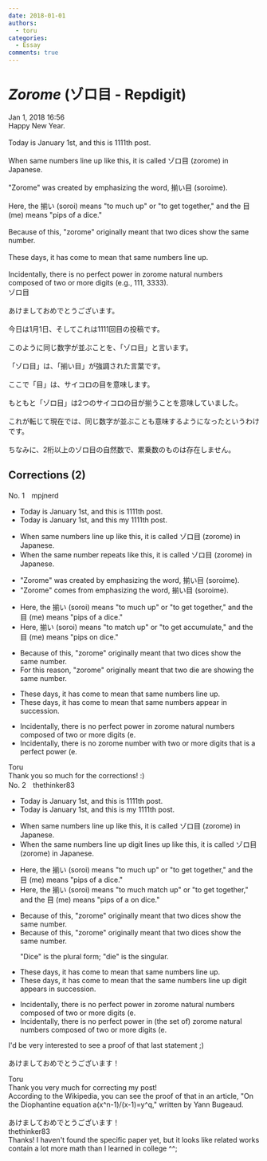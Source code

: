 ```yaml
---
date: 2018-01-01
authors:
  - toru
categories:
  - Essay
comments: true
---
```


# <strong><em>Zorome</strong></em> (ゾロ目 - Repdigit) 
<div class="date">Jan 1, 2018 16:56</div>
<div id="post"><div id="body_show_ori">
Happy New Year.<br/><br/>Today is January 1st, and this is 1111th post. <br/><br/>When same numbers line up like this, it is called ゾロ目 (zorome) in Japanese.<br/><br/>"Zorome" was created by emphasizing the word, 揃い目 (soroime).<br/><br/>Here, the 揃い (soroi) means "to much up" or "to get together," and the 目 (me) means "pips of a dice."<br/><br/>Because of this, "zorome" originally meant that two dices show the same number.<br/><br/>These days, it has come to mean that same numbers line up.<br/><br/>Incidentally, there is no perfect power in zorome natural numbers composed of two or more digits (e.g., 111, 3333).
</div></div>

<!-- more -->

<div id="post_ja"><div id="body_show_mo">
ゾロ目<br/><br/>あけましておめでとうございます。<br/><br/>今日は1月1日、そしてこれは1111回目の投稿です。<br/><br/>このように同じ数字が並ぶことを、「ゾロ目」と言います。<br/><br/>「ゾロ目」は、「揃い目」が強調された言葉です。<br/><br/>ここで「目」は、サイコロの目を意味します。<br/><br/>もともと「ゾロ目」は2つのサイコロの目が揃うことを意味していました。<br/><br/>これが転じて現在では、同じ数字が並ぶことも意味するようになったというわけです。<br/><br/>ちなみに、2桁以上のゾロ目の自然数で、累乗数のものは存在しません。
</div></div>

## Corrections (2)
<div id="block"><div class="first_name"> No. 1　<span class="just_name">mpjnerd</span></div><div id="block2">
<ul class="correction_field">
<li class="incorrect">Today is January 1st, and this is 1111th post.</li>
<li class="corrected correct">
Today is January 1st, and this my 1111th post.
</li>
</ul>
<ul class="correction_field">
<li class="incorrect">When same numbers line up like this, it is called ゾロ目 (zorome) in Japanese.</li>
<li class="corrected correct">
When the same number repeats like this, it is called ゾロ目 (zorome) in Japanese.
</li>
</ul>
<ul class="correction_field">
<li class="incorrect">"Zorome" was created by emphasizing the word, 揃い目 (soroime).</li>
<li class="corrected correct">
"Zorome" comes from emphasizing the word, 揃い目 (soroime).
</li>
</ul>
<ul class="correction_field">
<li class="incorrect">Here, the 揃い (soroi) means "to much up" or "to get together," and the 目 (me) means "pips of a dice."</li>
<li class="corrected correct">
Here, 揃い (soroi) means "to match up" or "to get accumulate," and the 目 (me) means "pips on dice."
</li>
</ul>
<ul class="correction_field">
<li class="incorrect">Because of this, "zorome" originally meant that two dices show the same number.</li>
<li class="corrected correct">
For this reason, "zorome" originally meant that two die are showing the same number.
</li>
</ul>
<ul class="correction_field">
<li class="incorrect">These days, it has come to mean that same numbers line up.</li>
<li class="corrected correct">
These days, it has come to mean that same numbers appear in succession. 
</li>
</ul>
<ul class="correction_field">
<li class="incorrect">Incidentally, there is no perfect power in zorome natural numbers composed of two or more digits (e.</li>
<li class="corrected correct">
Incidentally, there is no zorome number with two or more digits that is a perfect power (e.
</li>
</ul>
</div><div class="name"><span class="just_name">Toru</span><br>
Thank you so much for the corrections! :)
</div>
</div>
<div id="block"><div class="first_name"> No. 2　<span class="just_name">thethinker83</span></div><div id="block2">
<ul class="correction_field">
<li class="incorrect">Today is January 1st, and this is 1111th post.</li>
<li class="corrected correct">
Today is January 1st, and this is <span class="f_blue">my </span>1111th post.
</li>
</ul>
<ul class="correction_field">
<li class="incorrect">When same numbers line up like this, it is called ゾロ目 (zorome) in Japanese.</li>
<li class="corrected correct">
When <span class="f_blue">the </span>same <span class="f_red"><span class="sline">numbers line up</span></span> <span class="f_blue">digit lines up </span>like this, it is called ゾロ目 (zorome) in Japanese.
</li>
</ul>
<ul class="correction_field">
<li class="incorrect">Here, the 揃い (soroi) means "to much up" or "to get together," and the 目 (me) means "pips of a dice."</li>
<li class="corrected correct">
Here, the 揃い (soroi) means "to <span class="f_red"><span class="sline">much</span></span> <span class="f_blue">match </span>up" or "to get together," and the 目 (me) means "pips <span class="f_red"><span class="sline">of a</span></span> <span class="f_blue">on</span> dice."
</li>
</ul>
<ul class="correction_field">
<li class="incorrect">Because of this, "zorome" originally meant that two dices show the same number.</li>
<li class="corrected correct">
Because of this, "zorome" originally meant that two dice<span class="f_red"><span class="sline">s</span></span> show the same number.
<p class="correction_comment">"Dice" is the plural form; "die" is the singular.</p>
</li>
</ul>
<ul class="correction_field">
<li class="incorrect">These days, it has come to mean that same numbers line up.</li>
<li class="corrected correct">
These days, it has come to mean that <span class="f_blue">the </span>same <span class="f_red"><span class="sline">numbers line up </span></span><span class="f_blue">digit appears in succession</span>.
</li>
</ul>
<ul class="correction_field">
<li class="incorrect">Incidentally, there is no perfect power in zorome natural numbers composed of two or more digits (e.</li>
<li class="corrected correct">
Incidentally, there is no perfect power in <span class="f_blue">(the set of) </span>zorome natural numbers composed of two or more digits (e.
</li>
</ul>
<p class="comment_small">
 I'd be very interested to see a proof of that last statement ;)
 <br/>
 <br/>
 あけましておめでとうございます！
</p>

</div><div class="name"><span class="just_name">Toru</span><br>
Thank you very much for correcting my post!<br/>According to the Wikipedia, you can see the proof of that in an article, "On the Diophantine equation a(x^n-1)/(x-1)=y^q," written by Yann Bugeaud.<br/><br/>あけましておめでとうございます！
</div>
<div class="name"><span class="just_name">thethinker83</span><br>
Thanks!  I haven't found the specific paper yet, but it looks like related works contain a lot more math than I learned in college ^^;
</div>
</div>
